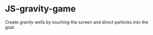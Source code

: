 JS-gravity-game
===============

Create gravity wells by touching the screen and direct particles into the goal.